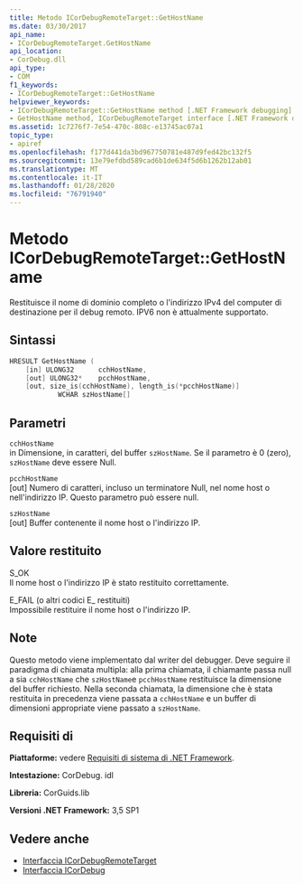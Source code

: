 ```yaml
---
title: Metodo ICorDebugRemoteTarget::GetHostName
ms.date: 03/30/2017
api_name:
- ICorDebugRemoteTarget.GetHostName
api_location:
- CorDebug.dll
api_type:
- COM
f1_keywords:
- ICorDebugRemoteTarget::GetHostName
helpviewer_keywords:
- ICorDebugRemoteTarget::GetHostName method [.NET Framework debugging]
- GetHostName method, ICorDebugRemoteTarget interface [.NET Framework debugging]
ms.assetid: 1c7276f7-7e54-470c-808c-e13745ac07a1
topic_type:
- apiref
ms.openlocfilehash: f177d441da3bd967750781e487d9fed42bc132f5
ms.sourcegitcommit: 13e79efdbd589cad6b1de634f5d6b1262b12ab01
ms.translationtype: MT
ms.contentlocale: it-IT
ms.lasthandoff: 01/28/2020
ms.locfileid: "76791940"
---
```

# <a name="icordebugremotetargetgethostname-method"></a>Metodo ICorDebugRemoteTarget::GetHostName
Restituisce il nome di dominio completo o l'indirizzo IPv4 del computer di destinazione per il debug remoto. IPV6 non è attualmente supportato.  
  
## <a name="syntax"></a>Sintassi  
  
```cpp  
HRESULT GetHostName (  
    [in] ULONG32      cchHostName,  
    [out] ULONG32*    pcchHostName,  
    [out, size_is(cchHostName), length_is(*pcchHostName)]  
            WCHAR szHostName[]  
```  
  
## <a name="parameters"></a>Parametri  
 `cchHostName`  
 in Dimensione, in caratteri, del buffer `szHostName`. Se il parametro è 0 (zero), `szHostName` deve essere Null.  
  
 `pcchHostName`  
 [out] Numero di caratteri, incluso un terminatore Null, nel nome host o nell'indirizzo IP. Questo parametro può essere null.  
  
 `szHostName`  
 [out] Buffer contenente il nome host o l'indirizzo IP.  
  
## <a name="return-value"></a>Valore restituito  
 S_OK  
 Il nome host o l'indirizzo IP è stato restituito correttamente.  
  
 E_FAIL (o altri codici E_ restituiti)  
 Impossibile restituire il nome host o l'indirizzo IP.  
  
## <a name="remarks"></a>Note  
 Questo metodo viene implementato dal writer del debugger. Deve seguire il paradigma di chiamata multipla: alla prima chiamata, il chiamante passa null a sia `cchHostName` che `szHostName`e `pcchHostName` restituisce la dimensione del buffer richiesto. Nella seconda chiamata, la dimensione che è stata restituita in precedenza viene passata a `cchHostName` e un buffer di dimensioni appropriate viene passato a `szHostName`.  
  
## <a name="requirements"></a>Requisiti di  
 **Piattaforme:** vedere [Requisiti di sistema di .NET Framework](../../../../docs/framework/get-started/system-requirements.md).  
  
 **Intestazione:** CorDebug. idl  
  
 **Libreria:** CorGuids.lib  
  
 **Versioni .NET Framework:** 3,5 SP1  
  
## <a name="see-also"></a>Vedere anche

- [Interfaccia ICorDebugRemoteTarget](icordebugremotetarget-interface.md)
- [Interfaccia ICorDebug](icordebug-interface.md)
